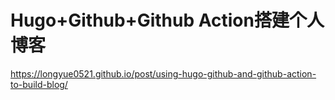 # Hugo+Github+Github Action搭建个人博客

https://longyue0521.github.io/post/using-hugo-github-and-github-action-to-build-blog/